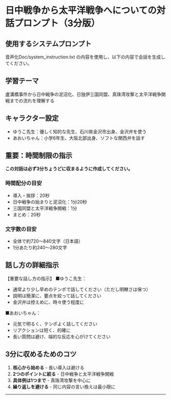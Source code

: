 # 日中戦争から太平洋戦争へについての対話プロンプト（3分版）

## 使用するシステムプロンプト
音声化Doc/system_instruction.txt の内容を使用し、以下の内容で会話を生成してください。

## 学習テーマ
盧溝橋事件から日中戦争の泥沼化、日独伊三国同盟、真珠湾攻撃と太平洋戦争開戦までの流れを理解する

## キャラクター設定
- ゆうこ先生：優しく知的な先生、石川県金沢市出身、金沢弁を使う
- あおいちゃん：小学6年生、大阪北部出身、ソフトな関西弁を話す

## 重要：時間制限の指示
**この対話は必ず3分ちょうどに収まるように作成してください。**

### 時間配分の目安
- 導入・挨拶：20秒
- 日中戦争の始まりと泥沼化：1分20秒
- 三国同盟と太平洋戦争開戦：1分
- まとめ：20秒

### 文字数の目安
- 全体で約720〜840文字（日本語）
- 1分あたり約240〜280文字

## 話し方の詳細指示

【重要な話し方の指示】
■ゆうこ先生：
- 通常より少し早めのテンポで話してください（ただし明瞭さは保つ）
- 説明は簡潔に、要点を絞って話してください
- 金沢弁は控えめに、時々使う程度に

■あおいちゃん：
- 元気で明るく、テンポよく話してください
- リアクションは短く、的確に
- 長い質問は避け、端的な反応を心がけてください

## 3分に収めるためのコツ
1. **核心から始める** - 長い導入は避ける
2. **2つのポイントに絞る** - 日中戦争と太平洋戦争開戦
3. **具体例は1つまで** - 真珠湾攻撃を中心に
4. **繰り返しを避ける** - 同じ内容の言い換えは最小限に

---

<Style instructions>
Speaker 1（ゆうこ先生）: こんにちは、あおいちゃん。今日はいよいよ太平洋戦争への道について勉強しようね。

Speaker 2（あおいちゃん）: はい！どうして日本は戦争を始めてしまったんですか？

Speaker 1: 1937年7月7日、北京近くの盧溝橋で日本軍と中国軍が衝突したんやよ。これが日中戦争の始まりやね。

Speaker 2: 盧溝橋事件！それでどうなったん？

Speaker 1: 日本は「すぐ終わる」と思ってたけど、中国の抵抗は強くて戦争は長引いたんや。南京も占領したけど、終わりが見えなくなってね。

Speaker 2: なんで終わらへんかったん？

Speaker 1: 中国は広大で、国民政府も共産党も抵抗を続けたからやね。それで日本は国際的に孤立していったんやよ。

Speaker 2: 孤立って、味方がいなくなったってこと？

Speaker 1: そう。アメリカやイギリスは中国を支援してたからね。そこで日本は1940年にドイツ、イタリアと三国同盟を結んだんや。

Speaker 2: ドイツとイタリアと仲良くなったんやね！

Speaker 1: うん。でもこれでアメリカとの関係はさらに悪化したんやよ。アメリカは石油の輸出を止めて、日本を経済的に追い詰めたんや。

Speaker 2: 石油がないと困るやん！

Speaker 1: そうやね。日本は東南アジアの石油を狙うようになって、アメリカとの対立が決定的になったんやよ。

Speaker 2: それで戦争になっちゃったん？

Speaker 1: 1941年12月8日、日本はハワイの真珠湾を奇襲攻撃したんや。同時にマレー半島にも上陸してね。

Speaker 2: 真珠湾攻撃！なんで奇襲したん？

Speaker 1: 日本は短期決戦で有利な条件で講和しようと考えたんやけど、これが大きな間違いやったんやよ。

Speaker 2: アメリカは怒ったやろなぁ...

Speaker 1: そう！「リメンバー・パールハーバー」を合言葉に、アメリカ国民は団結して戦争に向かったんや。

Speaker 2: 日本は勝てると思ってたん？

Speaker 1: 最初は連戦連勝やったけど、アメリカの工業力は圧倒的やったからね。長期戦になったら勝ち目はなかったんやよ。

Speaker 2: なるほど...悲しい歴史やね。

Speaker 1: そう。日中戦争の泥沼から抜け出せず、ついに太平洋戦争という大きな戦争を始めてしまった。この選択が日本に大きな悲劇をもたらすことになるんやよ。

Speaker 2: 戦争って本当に怖いね。ありがとうございました！

---